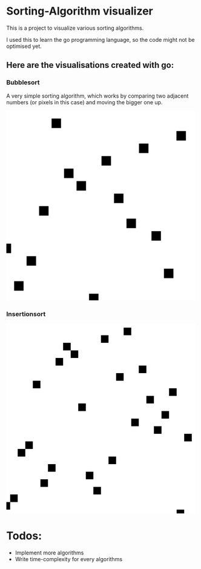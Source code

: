 # Sorting-Algorithm visualizer

This is a project to visualize various sorting algorithms.

I used this to learn the go programming language, so the code might not be optimised yet.

## Here are the visualisations created with go:

### Bubblesort

A very simple sorting algorithm, which works by comparing two adjacent numbers (or pixels in this case) and moving the bigger one up.

<img src="https://github.com/DamianKoz/sorting_algorithms/blob/main/algorithm_gifs/bubblesort.gif" width="500" height="500" />

### Insertionsort

<img src="https://github.com/DamianKoz/sorting_algorithms/blob/main/algorithm_gifs/insertionsort.gif" width="500" height="500" />

# Todos:

- Implement more algorithms
- Write time-complexity for every algorithms
